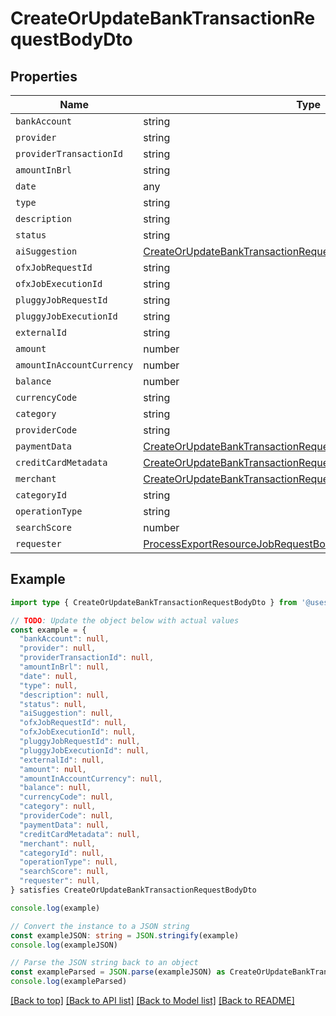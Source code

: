 
# CreateOrUpdateBankTransactionRequestBodyDto


## Properties

Name | Type
------------ | -------------
`bankAccount` | string
`provider` | string
`providerTransactionId` | string
`amountInBrl` | string
`date` | any
`type` | string
`description` | string
`status` | string
`aiSuggestion` | [CreateOrUpdateBankTransactionRequestBodyDtoAiSuggestion](CreateOrUpdateBankTransactionRequestBodyDtoAiSuggestion.md)
`ofxJobRequestId` | string
`ofxJobExecutionId` | string
`pluggyJobRequestId` | string
`pluggyJobExecutionId` | string
`externalId` | string
`amount` | number
`amountInAccountCurrency` | number
`balance` | number
`currencyCode` | string
`category` | string
`providerCode` | string
`paymentData` | [CreateOrUpdateBankTransactionRequestBodyDtoPaymentData](CreateOrUpdateBankTransactionRequestBodyDtoPaymentData.md)
`creditCardMetadata` | [CreateOrUpdateBankTransactionRequestBodyDtoCreditCardMetadata](CreateOrUpdateBankTransactionRequestBodyDtoCreditCardMetadata.md)
`merchant` | [CreateOrUpdateBankTransactionRequestBodyDtoMerchant](CreateOrUpdateBankTransactionRequestBodyDtoMerchant.md)
`categoryId` | string
`operationType` | string
`searchScore` | number
`requester` | [ProcessExportResourceJobRequestBodyDtoRequester](ProcessExportResourceJobRequestBodyDtoRequester.md)

## Example

```typescript
import type { CreateOrUpdateBankTransactionRequestBodyDto } from '@usesofia/pegasus-core-api-sdk'

// TODO: Update the object below with actual values
const example = {
  "bankAccount": null,
  "provider": null,
  "providerTransactionId": null,
  "amountInBrl": null,
  "date": null,
  "type": null,
  "description": null,
  "status": null,
  "aiSuggestion": null,
  "ofxJobRequestId": null,
  "ofxJobExecutionId": null,
  "pluggyJobRequestId": null,
  "pluggyJobExecutionId": null,
  "externalId": null,
  "amount": null,
  "amountInAccountCurrency": null,
  "balance": null,
  "currencyCode": null,
  "category": null,
  "providerCode": null,
  "paymentData": null,
  "creditCardMetadata": null,
  "merchant": null,
  "categoryId": null,
  "operationType": null,
  "searchScore": null,
  "requester": null,
} satisfies CreateOrUpdateBankTransactionRequestBodyDto

console.log(example)

// Convert the instance to a JSON string
const exampleJSON: string = JSON.stringify(example)
console.log(exampleJSON)

// Parse the JSON string back to an object
const exampleParsed = JSON.parse(exampleJSON) as CreateOrUpdateBankTransactionRequestBodyDto
console.log(exampleParsed)
```

[[Back to top]](#) [[Back to API list]](../README.md#api-endpoints) [[Back to Model list]](../README.md#models) [[Back to README]](../README.md)


